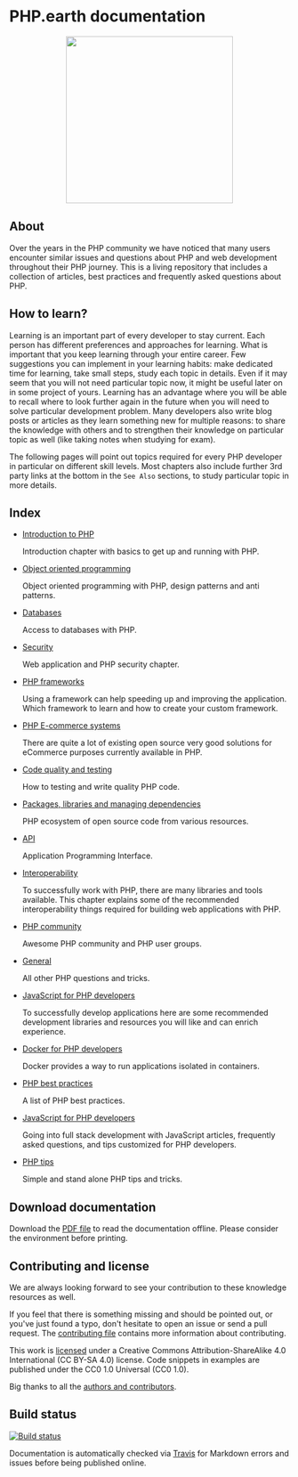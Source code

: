 # PHP.earth documentation

<div align="center">
  <img src="https://cdn.rawgit.com/php-earth/logo/master/svg/indigo.svg" width="300">
</div>

## About

Over the years in the PHP community we have noticed that many users encounter
similar issues and questions about PHP and web development throughout their PHP
journey. This is a living repository that includes a collection of articles, best
practices and frequently asked questions about PHP.

## How to learn?

Learning is an important part of every developer to stay current. Each person has
different preferences and approaches for learning. What is important that you
keep learning through your entire career. Few suggestions you can implement in
your learning habits: make dedicated time for learning, take small steps, study
each topic in details. Even if it may seem that you will not need particular topic
now, it might be useful later on in some project of yours. Learning has an
advantage where you will be able to recall where to look further again in the
future when you will need to solve particular development problem. Many developers
also write blog posts or articles as they learn something new for multiple reasons:
to share the knowledge with others and to strengthen their knowledge on particular
topic as well (like taking notes when studying for exam).

The following pages will point out topics required for every PHP developer in
particular on different skill levels. Most chapters also include further 3rd
party links at the bottom in the `See Also` sections, to study particular topic
in more details.

## Index

* [Introduction to PHP](/intro)

  Introduction chapter with basics to get up and running with PHP.

* [Object oriented programming](/oop)

  Object oriented programming with PHP, design patterns and anti patterns.

* [Databases](/databases)

  Access to databases with PHP.

* [Security](/security)

  Web application and PHP security chapter.

* [PHP frameworks](/frameworks)

  Using a framework can help speeding up and improving the application. Which
  framework to learn and how to create your custom framework.

* [PHP E-commerce systems](/ecommerce)

  There are quite a lot of existing open source very good solutions for eCommerce
  purposes currently available in PHP.

* [Code quality and testing](/quality)

  How to testing and write quality PHP code.

* [Packages, libraries and managing dependencies](/packages)

  PHP ecosystem of open source code from various resources.

* [API](/api)

  Application Programming Interface.

* [Interoperability](/interop)

  To successfully work with PHP, there are many libraries and tools available.
  This chapter explains some of the recommended interoperability things required
  for building web applications with PHP.

* [PHP community](/community)

  Awesome PHP community and PHP user groups.

* [General](/general)

  All other PHP questions and tricks.

* [JavaScript for PHP developers](/js)

  To successfully develop applications here are some recommended development
  libraries and resources you will like and can enrich experience.

* [Docker for PHP developers](/docker)

  Docker provides a way to run applications isolated in containers.

* [PHP best practices](/best-practices)

  A list of PHP best practices.

* [JavaScript for PHP developers](/js)

  Going into full stack development with JavaScript articles, frequently asked
  questions, and tips customized for PHP developers.

* [PHP tips](/tips)

  Simple and stand alone PHP tips and tricks.

## Download documentation

Download the [PDF file](https://php.earth/php-earth.pdf) to read the documentation
offline. Please consider the environment before printing.

## Contributing and license

We are always looking forward to see your contribution to these knowledge resources
as well.

If you feel that there is something missing and should be pointed out, or you've
just found a typo, don't hesitate to open an issue or send a pull request. The
[contributing file](https://github.com/php-earth/docs/blob/master/.github/CONTRIBUTING.md)
contains more information about contributing.

This work is [licensed](https://github.com/php-earth/docs/blob/master/LICENSE)
under a Creative Commons Attribution-ShareAlike 4.0 International (CC BY-SA 4.0)
license. Code snippets in examples are published under the CC0 1.0 Universal
(CC0 1.0).

Big thanks to all the [authors and contributors](https://php.earth/contributors).

## Build status

[![Build status](https://img.shields.io/travis/php-earth/docs.svg?style=plastic)](https://travis-ci.org/php-earth/docs)

Documentation is automatically checked via [Travis](https://travis-ci.org/php-earth/docs)
for Markdown errors and issues before being published online.
